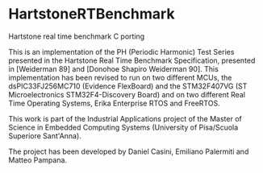 # HartstoneRTBenchmark

Hartstone real time benchmark C porting 

This is an implementation of the PH (Periodic Harmonic) Test Series presented in the Hartstone Real Time Benchmark Specification, presented in [Weiderman 89] and [Donohoe Shapiro Weiderman 90].
This implementation has been revised to run on two different MCUs, the dsPIC33FJ256MC710 (Evidence FlexBoard) and the STM32F407VG (ST Microelectronics STM32F4-Discovery Board) and on
two different Real Time Operating Systems, Erika Enterprise RTOS and FreeRTOS.

This work is part of the Industrial Applications project of the Master of Science in Embedded Computing Systems (University of Pisa/Scuola Superiore Sant'Anna).

The project has been developed by Daniel Casini, Emiliano Palermiti and Matteo Pampana.
